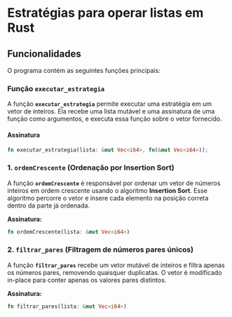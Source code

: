 # Estratégias para operar listas em Rust

## Funcionalidades

O programa contém as seguintes funções principais:

### Função `executar_estrategia`

A função **`executar_estrategia`** permite executar uma estratégia em um vetor de inteiros. Ela recebe uma lista mutável e uma assinatura de uma função como argumentos, e executa essa função sobre o vetor fornecido.

#### Assinatura
```rust
fn executar_estrategia(lista: &mut Vec<i64>, fn(&mut Vec<i64>));
```

### 1. `ordemCrescente` (Ordenação por Insertion Sort)
A função **`ordemCrescente`** é responsável por ordenar um vetor de números inteiros em ordem crescente usando o algoritmo **Insertion Sort**. Esse algoritmo percorre o vetor e insere cada elemento na posição correta dentro da parte já ordenada.

**Assinatura:**
```rust
fn ordemCrescente(lista: &mut Vec<i64>)
```
### 2. `filtrar_pares` (Filtragem de números pares únicos)

A função **`filtrar_pares`** recebe um vetor mutável de inteiros e filtra apenas os números pares, removendo quaisquer duplicatas. O vetor é modificado in-place para conter apenas os valores pares distintos.

**Assinatura:**

```rust
fn filtrar_pares(lista: &mut Vec<i64>)
